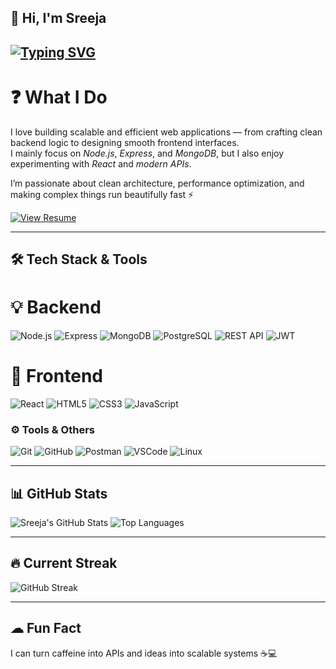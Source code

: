 ## 👋 Hi, I'm Sreeja
<!-- Typing animation -->
[![Typing SVG](https://readme-typing-svg.herokuapp.com?font=Fira+Code&size=26&duration=2500&pause=1000&color=00F7FF&center=true&vCenter=true&width=600&+Full+Stack+Developer;Backend+Enthusiast;API+Builder;Problem+Solver)](https://git.io/typing-svg)
---

# ❓ What I Do
I love building scalable and efficient web applications — from crafting clean backend logic to designing smooth frontend interfaces.  
I mainly focus on *Node.js*, *Express*, and *MongoDB*, but I also enjoy experimenting with *React* and *modern APIs*.  

I’m passionate about clean architecture, performance optimization, and making complex things run beautifully fast ⚡

[![View Resume](https://img.shields.io/badge/View%20Resume-blue?style=for-the-badge)](#)

---

## 🛠 Tech Stack & Tools
# 💡 Backend
![Node.js](https://img.shields.io/badge/Node.js-43853D?style=for-the-badge&logo=node.js&logoColor=white)
![Express](https://img.shields.io/badge/Express.js-000000?style=for-the-badge&logo=express&logoColor=white)
![MongoDB](https://img.shields.io/badge/MongoDB-4EA94B?style=for-the-badge&logo=mongodb&logoColor=white)
![PostgreSQL](https://img.shields.io/badge/PostgreSQL-316192?style=for-the-badge&logo=postgresql&logoColor=white)
![REST API](https://img.shields.io/badge/REST%20API-02569B?style=for-the-badge)
![JWT](https://img.shields.io/badge/JWT-000000?style=for-the-badge&logo=jsonwebtokens)

# 🎨 Frontend
![React](https://img.shields.io/badge/React-20232A?style=for-the-badge&logo=react&logoColor=61DAFB)
![HTML5](https://img.shields.io/badge/HTML5-E34F26?style=for-the-badge&logo=html5&logoColor=white)
![CSS3](https://img.shields.io/badge/CSS3-1572B6?style=for-the-badge&logo=css3&logoColor=white)
![JavaScript](https://img.shields.io/badge/JavaScript-F7E017?style=for-the-badge&logo=javascript&logoColor=black)

### ⚙ Tools & Others
![Git](https://img.shields.io/badge/Git-F05032?style=for-the-badge&logo=git&logoColor=white)
![GitHub](https://img.shields.io/badge/GitHub-181717?style=for-the-badge&logo=github)
![Postman](https://img.shields.io/badge/Postman-FF6C37?style=for-the-badge&logo=postman&logoColor=white)
![VSCode](https://img.shields.io/badge/VSCode-007ACC?style=for-the-badge&logo=visualstudiocode&logoColor=white)
![Linux](https://img.shields.io/badge/Linux-FCC624?style=for-the-badge&logo=linux&logoColor=black)

---

## 📊 GitHub Stats
![Sreeja's GitHub Stats](https://github-readme-stats.vercel.app/api?username=sreeja7748&show_icons=true&theme=tokyonight)
![Top Languages](https://github-readme-stats.vercel.app/api/top-langs/?username=sreeja7748&layout=compact&theme=tokyonight)

---

## 🔥 Current Streak
![GitHub Streak](https://github-readme-streak-stats.herokuapp.com/?user=sreeja03&theme=tokyonight)

---

## ☁ Fun Fact
I can turn caffeine into APIs and ideas into scalable systems ☕💻  


